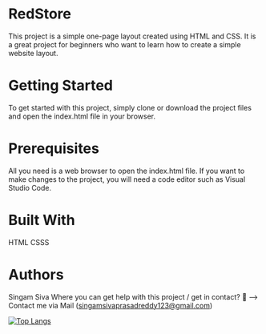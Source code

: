# RedStore
This project is a simple one-page layout created using HTML and CSS. It is a great project for beginners who want to learn how to create a simple website layout.

# Getting Started
To get started with this project, simply clone or download the project files and open the index.html file in your browser.

# Prerequisites
All you need is a web browser to open the index.html file. If you want to make changes to the project, you will need a code editor such as Visual Studio Code.

# Built With
HTML CSSS

# Authors
Singam Siva
Where you can get help with this project / get in contact? 💌 --> Contact me via Mail (singamsivaprasadreddy123@gmail.com)

[![Top Langs](https://github-readme-stats.vercel.app/api/top-langs/?username=singamsiva11&hide_progress=true)](https://github.com/singamsiva11/E-Commerce-Website/RedStore--main/github-readme-stats)
